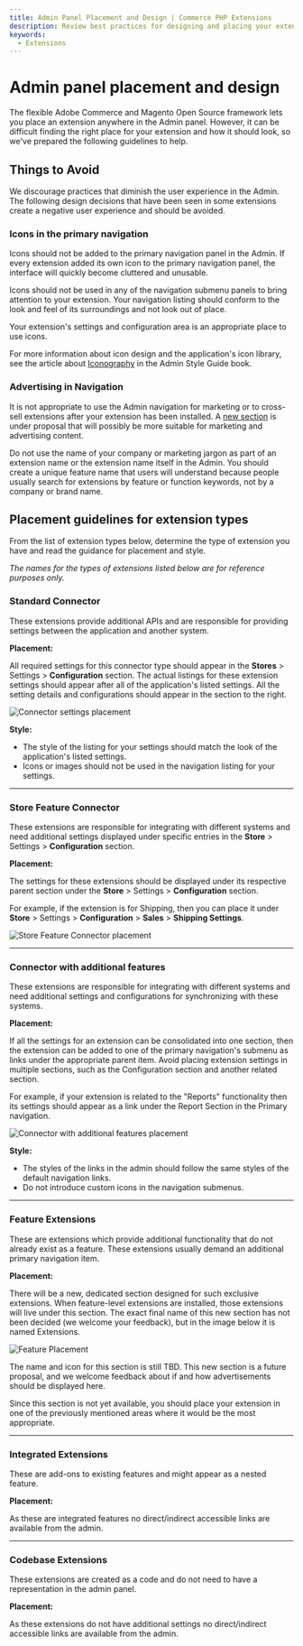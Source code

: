 ```yaml
---
title: Admin Panel Placement and Design | Commerce PHP Extensions
description: Review best practices for designing and placing your extension in the Adobe Commerce and Magento Open Source Admin application.
keywords:
  - Extensions
---
```


# Admin panel placement and design

The flexible Adobe Commerce and Magento Open Source framework lets you place an extension anywhere in the Admin panel. However, it can be difficult finding the right place for your extension and how it should look, so we've prepared the following guidelines to help.

## Things to Avoid

We discourage practices that diminish the user experience in the Admin. The following design decisions that have been seen in some extensions create a negative user experience and should be avoided.

### Icons in the primary navigation

Icons should not be added to the primary navigation panel in the Admin. If every extension added its own icon to the primary navigation panel, the interface will quickly become cluttered and unusable.

Icons should not be used in any of the navigation submenu panels to bring attention to your extension. Your navigation listing should conform to the look and feel of its surroundings and not look out of place.

Your extension's settings and configuration area is an appropriate place to use icons.

For more information about icon design and the application's icon library, see the article about  [Iconography](https://developer.adobe.com/commerce/admin-developer/style-guide/design/iconography/) in the Admin Style Guide book.

### Advertising in Navigation

It is not appropriate to use the Admin navigation for marketing or to cross-sell extensions after your extension has been installed. A [new section](#feature-extensions) is under proposal that will possibly be more suitable for marketing and advertising content.

Do not use the name of your company or marketing jargon as part of an extension name or the extension name itself in the Admin. You should create a unique feature name that users will understand because people usually search for extensions by feature or function keywords, not by a company or brand name.

## Placement guidelines for extension types

From the list of extension types below, determine the type of extension you have and read the guidance for placement and style.

*The names for the types of extensions listed below are for reference purposes only.*

### Standard Connector

These extensions provide additional APIs and are responsible for providing settings between the application and another system.

**Placement:**

All required settings for this connector type should appear in the **Stores** > Settings > **Configuration** section. The actual listings for these extension settings should appear after all of the application's listed settings. All the setting details and configurations should appear in the section to the right.

![Connector settings placement](../../_images/best-practices/connector-settings-placement.png)

**Style:**

*  The style of the listing for your settings should match the look of the application's listed settings.
*  Icons or images should not be used in the navigation listing for your settings.

---

### Store Feature Connector

These extensions are responsible for integrating with different systems and need additional
settings displayed under specific entries in the **Store** > Settings > **Configuration** section.

**Placement:**

The settings for these extensions should be displayed under its respective parent section under the **Store** > Settings > **Configuration** section.

For example, if the extension is for Shipping, then you can place it under **Store** > Settings > **Configuration** > **Sales** > **Shipping Settings**.

![Store Feature Connector placement](../../_images/best-practices/store-feature-connector-placement.png)

---

### Connector with additional features

These extensions are responsible for integrating with different systems and need additional settings and configurations for synchronizing with these systems.

**Placement:**

If all the settings for an extension can be consolidated into one section, then the extension can be added to one of the primary navigation's submenu as links under the appropriate parent item. Avoid placing extension settings in multiple sections, such as the Configuration section and another related section.

For example, if your extension is related to the "Reports" functionality then its settings should appear as a link under the Report Section in the Primary navigation.

![Connector with additional features placement](../../_images/best-practices/additional-feature-placement.png)

**Style:**

*  The styles of the links in the admin should follow the same styles of the default navigation links.
*  Do not introduce custom icons in the navigation submenus.

---

### Feature Extensions

These are extensions which provide additional functionality that do not already exist as a feature. These extensions usually demand an additional primary navigation item.

**Placement:**

There will be a new, dedicated section designed for such exclusive extensions. When feature-level extensions are installed, those extensions will live under this section. The exact final name of this new section has not been decided (we welcome your feedback), but in the image below it is named Extensions.

![Feature Placement](../../_images/best-practices/feature-placement.png)

<InlineAlert variant="info" slots="text"/>

The name and icon for this section is still TBD. This new section is a future proposal, and we welcome feedback about if and how advertisements should be displayed here.

Since this section is not yet available, you should place your extension in one of the previously mentioned areas where it would be the most appropriate.

---

### Integrated Extensions

These are add-ons to existing features and might appear as a nested feature.

**Placement:**

As these are integrated features no direct/indirect accessible links are available from the admin.

---

### Codebase Extensions

These extensions are created as a code and do not need to have a representation in the admin panel.

**Placement:**

As these extensions do not have additional settings no direct/indirect accessible links are available from the admin.
